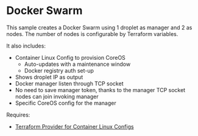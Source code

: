 # Docker Swarm

This sample creates a Docker Swarm using 1 droplet as manager and 2 as nodes. The number of nodes is configurable by Terraform variables.

It also includes:

-   Container Linux Config to provision CoreOS
    -   Auto-updates with a maintenance window
    -   Docker registry auth set-up
-   Shows droplet IP as output
-   Docker manager listen through TCP socket
-   No need to save manager token, thanks to the manager TCP socket nodes can join invoking manager
-   Specific CoreOS config for the manager

Requires:

-    [Terraform Provider for Container Linux Configs](https://github.com/coreos/terraform-provider-ct)
